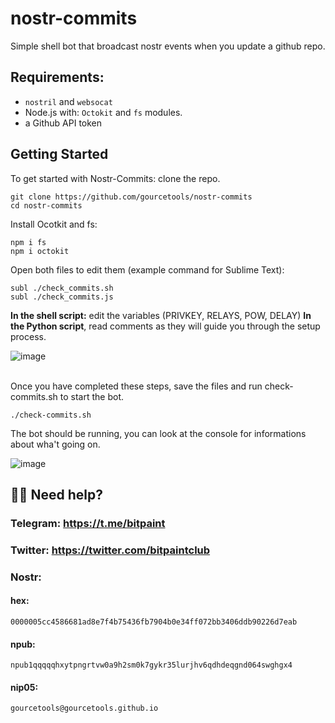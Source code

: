 # nostr-commits
Simple shell bot that broadcast nostr events when you update a github repo.

## Requirements:
- `nostril` and `websocat` 
- Node.js with: `Octokit` and `fs` modules.
- a Github API token

## Getting Started <br>
To get started with Nostr-Commits: clone the repo.
```
git clone https://github.com/gourcetools/nostr-commits
cd nostr-commits
```
Install Ocotkit and fs:
```
npm i fs
npm i octokit
```
Open both files to edit them (example command for Sublime Text): <br>
```
subl ./check_commits.sh
subl ./check_commits.js
```
**In the shell script:** edit the variables (PRIVKEY, RELAYS, POW, DELAY)
**In the Python script**, read comments as they will guide you through the setup process. 

![image](https://user-images.githubusercontent.com/120996278/228252469-dcba5ee8-6052-4b51-a1ef-224c58a8220e.png)

<br>Once you have completed these steps, save the files and run check-commits.sh to start the bot.
```
./check-commits.sh
```

The bot should be running, you can look at the console for informations about wha't going on.

![image](https://user-images.githubusercontent.com/120996278/228253457-bf2c9d17-8b9c-4bc2-ae04-506e9c677042.png)




## 🙋‍♂️ Need help? <br> 
### <b>Telegram:</b> https://t.me/bitpaint <br>
### <b>Twitter:</b> https://twitter.com/bitpaintclub <br>
### <b>Nostr:</b> <br>
#### hex: 
``` 
0000005cc4586681ad8e7f4b75436fb7904b0e34ff072bb3406ddb90226d7eab 
``` 
#### npub: 
``` 
npub1qqqqqhxytpngrtvw0a9h2sm0k7gykr35lurjhv6qdhdeqgnd064swghgx4 
``` 
#### nip05: 
``` 
gourcetools@gourcetools.github.io 
```
